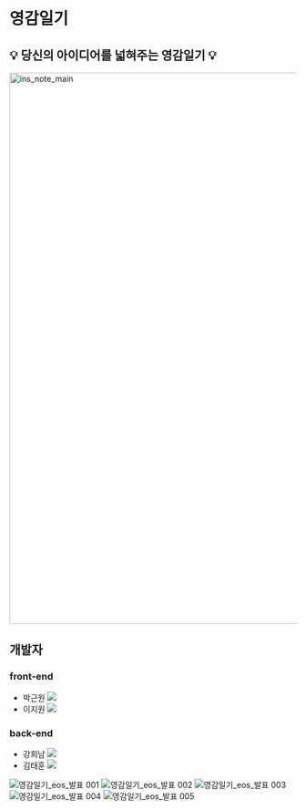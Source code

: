# 영감일기
## 💡 당신의 아이디어를 넓혀주는 영감일기 💡
<img width="968" alt="ins_note_main" src="https://user-images.githubusercontent.com/43375122/185776904-8ecbe472-3168-4c6c-8f22-5b129fe13994.png">

## 개발자
 ### front-end
 - 박근원 <a href="https://github.com/RootPark" target="_blank"><img src="https://img.shields.io/badge/GitHub-181717?style=flat&logo=github&logoColor=white"/></a>
 - 이지원 <a href="https://github.com/Rudolf0328" target="_blank"><img src="https://img.shields.io/badge/GitHub-181717?style=flat&logo=github&logoColor=white"/></a>
 ### back-end
 - 강희남 <a href="https://github.com/heenamkang" target="_blank"><img src="https://img.shields.io/badge/GitHub-181717?style=flat&logo=github&logoColor=white"/></a>
 - 김태훈 <a href="https://github.com/twodf78" target="_blank"><img src="https://img.shields.io/badge/GitHub-181717?style=flat&logo=github&logoColor=white"/></a>


![영감일기_eos_발표 001](https://user-images.githubusercontent.com/43375122/190562690-23c93fb6-e94d-4dca-87a8-ea7ac10f3645.jpeg)
![영감일기_eos_발표 002](https://user-images.githubusercontent.com/43375122/190562703-5f7e6962-66f8-4dd9-bb3e-3d568b17720c.jpeg)
![영감일기_eos_발표 003](https://user-images.githubusercontent.com/43375122/190562709-063d99f5-b57a-4e9f-b28b-47ba2fd6cfcf.jpeg)
![영감일기_eos_발표 004](https://user-images.githubusercontent.com/43375122/190562718-0ee0d512-96a3-4ef0-a13e-abdaaed72b16.jpeg)
![영감일기_eos_발표 005](https://user-images.githubusercontent.com/43375122/190562733-66a2c4d0-d8bc-48a6-96ab-1fcdbf676b68.jpeg)
